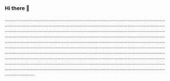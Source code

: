### Hi there 👋

...............................................................................................................................................................................................................................................................................................................................................................................................................................................................................................................................................................................................................................................................................................................................................................................................................................................................................................................................................................................................................................................................................................................................................................................................................................................................................................................